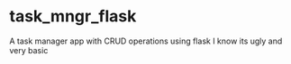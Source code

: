 # task_mngr_flask
A task manager app with CRUD operations using flask
I know its ugly and very basic
